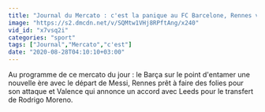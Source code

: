 ```yaml
---
title: "Journal du Mercato : c'est la panique au FC Barcelone, Rennes veut frapper fort en attaque"
image: "https://s2.dmcdn.net/v/SQMtw1VHj8RPftAng/x240"
vid_id: "x7vsq2i"
categories: "sport"
tags: ["Journal","Mercato","c'est"]
date: "2020-08-28T04:10:10+03:00"
---
```

Au programme de ce mercato du jour : le Barça sur le point d'entamer une nouvelle ère avec le départ de Messi, Rennes prêt à faire des folies pour son attaque et Valence qui annonce un accord avec Leeds pour le transfert de Rodrigo Moreno.
